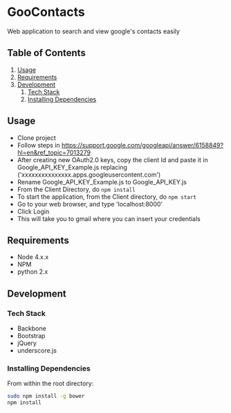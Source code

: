 # GooContacts
Web application to search and view google's contacts easily

## Table of Contents

1. [Usage](#Usage)
1. [Requirements](#requirements)
1. [Development](#development)
    1. [Tech Stack](#Tech-Stack)
    1. [Installing Dependencies](#installing-dependencies)


## Usage

* Clone project
* Follow steps in https://support.google.com/googleapi/answer/6158849?hl=en&ref_topic=7013279
* After creating new OAuth2.0 keys, copy the client Id and paste it in Google_API_KEY_Example.js replacing ('xxxxxxxxxxxxxxx.apps.googleusercontent.com')
* Rename Google_API_KEY_Example.js to Google_API_KEY.js
* From the Client Directory, do    ```npm install```
* To start the application, from the Client directory, do    ```npm start```
* Go to your web browser, and type 'localhost:8000'
* Click Login
* This will take you to gmail where you can insert your credentials

## Requirements

- Node 4.x.x
- NPM
- python 2.x

## Development

### Tech Stack

* Backbone
* Bootstrap
* jQuery
* underscore.js

### Installing Dependencies

From within the root directory:

```sh
sudo npm install -g bower
npm install
```
